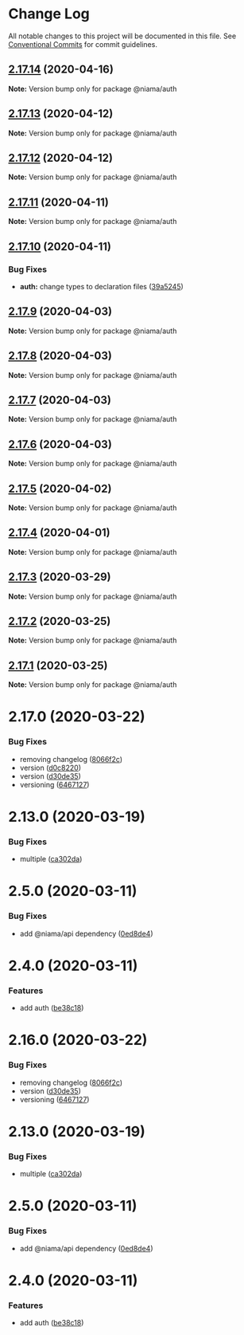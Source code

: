 # Change Log

All notable changes to this project will be documented in this file.
See [Conventional Commits](https://conventionalcommits.org) for commit guidelines.

## [2.17.14](https://github.com/niama-strategies/niama/compare/@niama/auth@2.17.13...@niama/auth@2.17.14) (2020-04-16)

**Note:** Version bump only for package @niama/auth





## [2.17.13](https://github.com/niama-strategies/niama/compare/@niama/auth@2.17.12...@niama/auth@2.17.13) (2020-04-12)

**Note:** Version bump only for package @niama/auth





## [2.17.12](https://github.com/niama-strategies/niama/compare/@niama/auth@2.17.11...@niama/auth@2.17.12) (2020-04-12)

**Note:** Version bump only for package @niama/auth





## [2.17.11](https://github.com/niama-strategies/niama/compare/@niama/auth@2.17.10...@niama/auth@2.17.11) (2020-04-11)

**Note:** Version bump only for package @niama/auth





## [2.17.10](https://github.com/niama-strategies/niama/compare/@niama/auth@2.17.9...@niama/auth@2.17.10) (2020-04-11)


### Bug Fixes

* **auth:** change types to declaration files ([39a5245](https://github.com/niama-strategies/niama/commit/39a5245b49d527936acd5b1eecabf8ab754a0277))





## [2.17.9](https://github.com/niama-strategies/niama/compare/@niama/auth@2.17.8...@niama/auth@2.17.9) (2020-04-03)

**Note:** Version bump only for package @niama/auth





## [2.17.8](https://github.com/niama-strategies/niama/compare/@niama/auth@2.17.7...@niama/auth@2.17.8) (2020-04-03)

**Note:** Version bump only for package @niama/auth





## [2.17.7](https://github.com/niama-strategies/niama/compare/@niama/auth@2.17.6...@niama/auth@2.17.7) (2020-04-03)

**Note:** Version bump only for package @niama/auth





## [2.17.6](https://github.com/niama-strategies/niama/compare/@niama/auth@2.17.5...@niama/auth@2.17.6) (2020-04-03)

**Note:** Version bump only for package @niama/auth





## [2.17.5](https://github.com/niama-strategies/niama/compare/@niama/auth@2.17.4...@niama/auth@2.17.5) (2020-04-02)

**Note:** Version bump only for package @niama/auth





## [2.17.4](https://github.com/niama-strategies/niama/compare/@niama/auth@2.17.3...@niama/auth@2.17.4) (2020-04-01)

**Note:** Version bump only for package @niama/auth





## [2.17.3](https://github.com/niama-strategies/niama/compare/@niama/auth@2.17.2...@niama/auth@2.17.3) (2020-03-29)

**Note:** Version bump only for package @niama/auth





## [2.17.2](https://github.com/niama-strategies/niama/compare/@niama/auth@2.17.1...@niama/auth@2.17.2) (2020-03-25)

**Note:** Version bump only for package @niama/auth





## [2.17.1](https://github.com/niama-strategies/niama/compare/@niama/auth@2.17.0...@niama/auth@2.17.1) (2020-03-25)

**Note:** Version bump only for package @niama/auth





# 2.17.0 (2020-03-22)


### Bug Fixes

* removing changelog ([8066f2c](https://github.com/niama-strategies/niama/commit/8066f2c143a8e93600d5dab4ab313501e81f7a82))
* version ([d0c8220](https://github.com/niama-strategies/niama/commit/d0c822081680fe0106ebe9b8dd30ce769d102759))
* version ([d30de35](https://github.com/niama-strategies/niama/commit/d30de355da29ccd03916cddcd532e543e5906d0d))
* versioning ([6467127](https://github.com/niama-strategies/niama/commit/6467127550c6c1bfbc0d43ab4d83906695d9d732))



# 2.13.0 (2020-03-19)


### Bug Fixes

* multiple ([ca302da](https://github.com/niama-strategies/niama/commit/ca302da3ce4d56964595287d74e7f1d1761451f1))



# 2.5.0 (2020-03-11)


### Bug Fixes

* add @niama/api dependency ([0ed8de4](https://github.com/niama-strategies/niama/commit/0ed8de4108c3044e7f001c05d1ba21ca56a88cab))



# 2.4.0 (2020-03-11)


### Features

* add auth ([be38c18](https://github.com/niama-strategies/niama/commit/be38c1837f0cea886a47bd0da654d90f6347115c))





# 2.16.0 (2020-03-22)


### Bug Fixes

* removing changelog ([8066f2c](https://github.com/niama-strategies/niama/commit/8066f2c143a8e93600d5dab4ab313501e81f7a82))
* version ([d30de35](https://github.com/niama-strategies/niama/commit/d30de355da29ccd03916cddcd532e543e5906d0d))
* versioning ([6467127](https://github.com/niama-strategies/niama/commit/6467127550c6c1bfbc0d43ab4d83906695d9d732))



# 2.13.0 (2020-03-19)


### Bug Fixes

* multiple ([ca302da](https://github.com/niama-strategies/niama/commit/ca302da3ce4d56964595287d74e7f1d1761451f1))



# 2.5.0 (2020-03-11)


### Bug Fixes

* add @niama/api dependency ([0ed8de4](https://github.com/niama-strategies/niama/commit/0ed8de4108c3044e7f001c05d1ba21ca56a88cab))



# 2.4.0 (2020-03-11)


### Features

* add auth ([be38c18](https://github.com/niama-strategies/niama/commit/be38c1837f0cea886a47bd0da654d90f6347115c))
